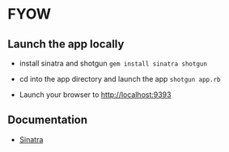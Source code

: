 FYOW
====

## Launch the app locally

* install sinatra and shotgun
`gem install sinatra shotgun`

* cd into the app directory and launch the app
`shotgun app.rb`

* Launch your browser to [http://localhost:9393](http://localhost:9393)

## Documentation

* [Sinatra](http://www.sinatrarb.com/intro.html)
